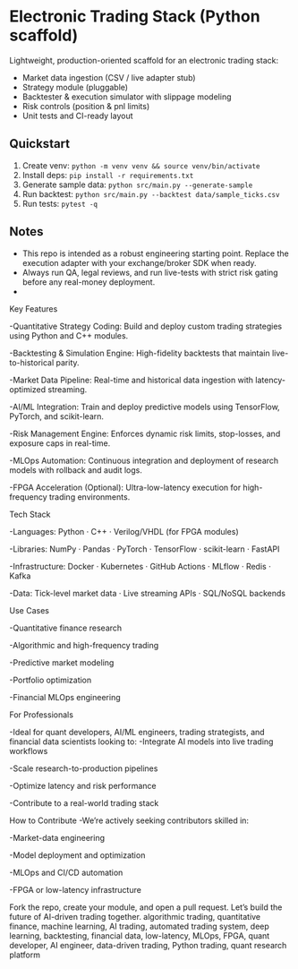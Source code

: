 # Electronic Trading Stack (Python scaffold)

Lightweight, production-oriented scaffold for an electronic trading stack:
- Market data ingestion (CSV / live adapter stub)
- Strategy module (pluggable)
- Backtester & execution simulator with slippage modeling
- Risk controls (position & pnl limits)
- Unit tests and CI-ready layout

## Quickstart
1. Create venv: `python -m venv venv && source venv/bin/activate`
2. Install deps: `pip install -r requirements.txt`
3. Generate sample data: `python src/main.py --generate-sample`
4. Run backtest: `python src/main.py --backtest data/sample_ticks.csv`
5. Run tests: `pytest -q`

## Notes
- This repo is intended as a robust engineering starting point. Replace the execution adapter with your exchange/broker SDK when ready.
- Always run QA, legal reviews, and run live-tests with strict risk gating before any real-money deployment.
- 
Key Features

-Quantitative Strategy Coding: Build and deploy custom trading strategies using Python and C++ modules.

-Backtesting & Simulation Engine: High-fidelity backtests that maintain live-to-historical parity.

-Market Data Pipeline: Real-time and historical data ingestion with latency-optimized streaming.

-AI/ML Integration: Train and deploy predictive models using TensorFlow, PyTorch, and scikit-learn.

-Risk Management Engine: Enforces dynamic risk limits, stop-losses, and exposure caps in real-time.

-MLOps Automation: Continuous integration and deployment of research models with rollback and audit logs.

-FPGA Acceleration (Optional): Ultra-low-latency execution for high-frequency trading environments.


Tech Stack

-Languages: Python · C++ · Verilog/VHDL (for FPGA modules)

-Libraries: NumPy · Pandas · PyTorch · TensorFlow · scikit-learn · FastAPI

-Infrastructure: Docker · Kubernetes · GitHub Actions · MLflow · Redis · Kafka

-Data: Tick-level market data · Live streaming APIs · SQL/NoSQL backends

Use Cases

-Quantitative finance research

-Algorithmic and high-frequency trading

-Predictive market modeling

-Portfolio optimization

-Financial MLOps engineering


For Professionals

-Ideal for quant developers, AI/ML engineers, trading strategists, and financial data scientists looking to:
-Integrate AI models into live trading workflows

-Scale research-to-production pipelines

-Optimize latency and risk performance

-Contribute to a real-world trading stack


How to Contribute
-We’re actively seeking contributors skilled in:

-Market-data engineering

-Model deployment and optimization

-MLOps and CI/CD automation

-FPGA or low-latency infrastructure

Fork the repo, create your module, and open a pull request. Let’s build the future of AI-driven trading together.
algorithmic trading, quantitative finance, machine learning, AI trading, automated trading system, deep learning, backtesting, financial data, low-latency, MLOps, FPGA, quant developer, AI engineer, data-driven trading, Python trading, quant research platform
